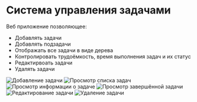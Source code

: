 # Система управления задачами

Веб приложение позволяющее:
  - Добавлять задачи
  - Добавлять подзадачи
  - Отображать все задачи в виде дерева
  - Контролировать трудоёмкость, время выполнения задач и их статус
  - Редактирвоать задачи
  - Удалять задачи
  
![Добавление задачи](https://user-images.githubusercontent.com/109388891/188447700-8dd90140-1e9c-492b-970f-2ba9904b6fd1.png)
![Просмотр списка задач](https://user-images.githubusercontent.com/109388891/188447717-2bf607f2-2106-4402-9d18-8b30ff194bc2.png)
![Просмотр информации о задаче](https://user-images.githubusercontent.com/109388891/188447714-d5513ee1-f28e-44e4-9f46-f445ec5a7220.png)
![Просмотр завершённой задачи](https://user-images.githubusercontent.com/109388891/188447711-a36ebf23-eeca-4bcf-a489-f48cf5ba66bd.png)
![Редактирование задачи](https://user-images.githubusercontent.com/109388891/188447722-81c37632-1fd6-4cf4-8239-c50c849a3842.png)
![Удаление задачи](https://user-images.githubusercontent.com/109388891/188447725-de0a8827-721d-42ec-adea-dc199241590e.png)

